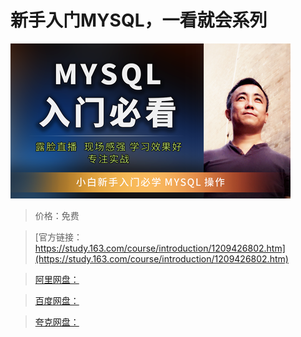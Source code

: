 # 新手入门MYSQL，一看就会系列

![img](../../../assets/study163/free/d7dc64440e7743e298c04ff702be7485.png)

> 价格：免费

> [官方链接：https://study.163.com/course/introduction/1209426802.htm](https://study.163.com/course/introduction/1209426802.htm)

> [阿里网盘：]()

> [百度网盘：]()

> [夸克网盘：]()
